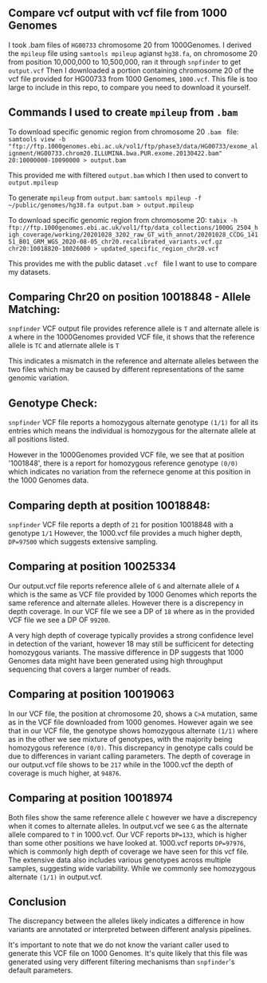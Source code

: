 ## Compare vcf output with vcf file from 1000 Genomes

I took .bam files of `HG00733` chromosome 20 from 1000Genomes. I derived the `mpileup` file using `samtools mpileup` agianst `hg38.fa`, on chromosome 20 from position 10,000,000 to 10,500,000, ran it through `snpfinder` to get `output.vcf`
Then I downloaded a portion containing chromosome 20 of the vcf file provided for HG00733 from 1000 Genomes, `1000.vcf`. This file is too large to include in this repo, to compare you need to download it yourself.

## Commands I used to create `mpileup` from `.bam`

To download specific genomic region from chromosome 20 `.bam ` file:
`samtools view -b "ftp://ftp.1000genomes.ebi.ac.uk/vol1/ftp/phase3/data/HG00733/exome_alignment/HG00733.chrom20.ILLUMINA.bwa.PUR.exome.20130422.bam" 20:10000000-10090000 > output.bam `

This provided me with filtered `output.bam` which I then used to convert to `output.mpileup`

To generate `mpileup` from `output.bam`:
`samtools mpileup -f ~/public/genomes/hg38.fa output.bam > output.mpileup`

To download specific genomic region from chromosome 20:
`tabix -h ftp://ftp.1000genomes.ebi.ac.uk/vol1/ftp/data_collections/1000G_2504_high_coverage/working/20201028_3202_raw_GT_with_annot/20201028_CCDG_14151_B01_GRM_WGS_2020-08-05_chr20.recalibrated_variants.vcf.gz chr20:10018820-10026000 > updated_specific_region_chr20.vcf`

This provides me with the public dataset `.vcf ` file I want to use to compare my datasets.

## Comparing Chr20 on position 10018848 - Allele Matching:

`snpfinder` VCF output file provides reference allele is `T` and alternate allele is `A` where in the 1000Genomes provided VCF file, it shows that the reference allele is `TC` and atlernate allele is `T`

This indicates a mismatch in the reference and alternate alleles between the two files which may be caused by different representations of the same genomic variation.

## Genotype Check:

`snpfinder` VCF file reports a homozygous alternate genotype `(1/1)` for all its entries which means the individual is homozygous for the alternate allele at all positions listed.

However in the 1000Genomes provided VCF file, we see that at position '1001848', there is a report for homozygous reference genotype `(0/0)` which indicates no variation from the refernece genome at this position in the 1000 Genomes data.

## Comparing depth at position 10018848:

`snpfinder` VCF file reports a depth of `21` for position 10018848 with a genotype `1/1`
However, the 1000.vcf file provides a much higher depth, `DP=97500` which suggests extensive sampling.

## Comparing at position 10025334

Our output.vcf file reports reference allele of `G` and alternate allele of `A` which is the same as VCF file provided by 1000 Genomes which reports the same reference and alternate alleles. However there is a discrepency in depth coverage. In our VCF file we see a DP of `18` where as in the provided VCF file we see a DP OF `99200`.

A very high depth of coverage typically provides a strong confidence level in detection of the variant, however 18 may still be sufficicent for detecting homozygous variants. The massive difference in DP suggests that 1000 Genomes data might have been generated using high throughput sequencing that covers a larger number of reads.

## Comparing at position 10019063

In our VCF file, the position at chromosome 20, shows a `C>A` mutation, same as in the VCF file downloaded from 1000 genomes. However again we see that in our VCF file, the genotype shows homozygous alternate `(1/1)` where as in the other we see mixture of genotypes, with the majority being homozygous reference `(0/0)`. This discrepancy in genotype calls could be due to differences in variant calling parameters. The depth of coverage in our output.vcf file shows to be `217` while in the 1000.vcf the depth of coverage is much higher, at `94876`.

## Comparing at position 10018974

Both files show the same reference allele `C` however we have a discrepency when it comes to alternate alleles. In output.vcf we see `G` as the alternate allele compared to `T` in 1000.vcf. Our VCF reports `DP=133`, which is higher than some other positions we have looked at. 1000.vcf reports `DP=97976`, which is commonly high depth of coverage we have seen for this vcf file. The extensive data also includes various genotypes across multiple samples, suggesting wide variability. While we commonly see homozygous alternate `(1/1)` in output.vcf.

## Conclusion

The discrepancy between the alleles likely indicates a difference in how variants are annotated or interpreted between different analysis pipelines. 

It's important to note that we do not know the variant caller used to generate this VCF file on 1000 Genomes. It's quite likely that this file was generated using very different filtering mechanisms than `snpfinder`'s default parameters.
